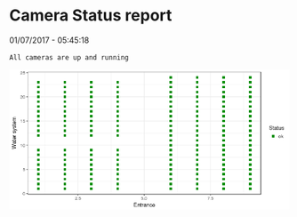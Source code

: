 Camera Status report
================
01/07/2017 - 05:45:18

    All cameras are up and running

![](camreport_files/figure-markdown_github/unnamed-chunk-2-1.png)
